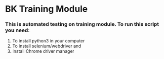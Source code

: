 # BK Training Module
### This is automated testing on training module. To run this script you need:
1. To install python3 in your computer
2. To install selenium/webdriver and
3. Install Chrome driver manager
